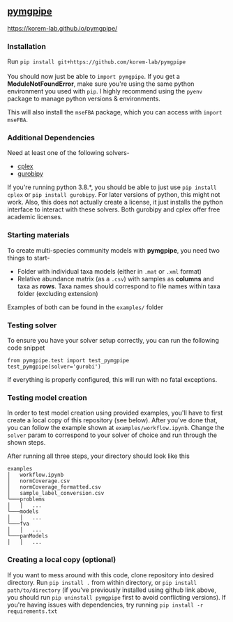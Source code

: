 ## [pymgpipe](https://korem-lab.github.io/pymgpipe/)

https://korem-lab.github.io/pymgpipe/

### Installation
Run `pip install git+https://github.com/korem-lab/pymgpipe`<br/><br/>
You should now just be able to `import pymgpipe`. If you get a **ModuleNotFoundError**, make sure you're using the same python environment you used with `pip`. I highly recommend using the `pyenv` package to manage python versions & environments.

This will also install the `mseFBA` package, which you can access with `import mseFBA`.
### Additional Dependencies
Need at least one of the following solvers-

-  [cplex](<https://www-01.ibm.com/software/commerce/optimization/cplex-optimizer/>)
-  [gurobipy](<http://www.gurobi.com>)

If you're running python 3.8.*, you should be able to just use `pip install cplex` or `pip install gurobipy`. For later versions of python, this might not work. Also, this does not actually create a license, it just installs the python interface to interact with these solvers. Both gurobipy and cplex offer free academic licenses. 

### Starting materials
To create multi-species community models with **pymgpipe**, you need two things to start-

-  Folder with individual taxa models (either in `.mat` or `.xml` format)
-  Relative abundance matrix (as a `.csv`) with samples as **columns** and taxa as **rows**. Taxa names should correspond to file names within taxa folder (excluding extension)

Examples of both can be found in the  `examples/` folder

### Testing solver
To ensure you have your solver setup correctly, you can run the following code snippet

```
from pymgpipe.test import test_pymgpipe
test_pymgpipe(solver='gurobi')
```
If everything is properly configured, this will run with no fatal exceptions.

### Testing model creation
In order to test model creation using provided examples, you'll have to first create a local copy of this repository (see below). After you've done that, you can follow the example shown at `examples/workflow.ipynb`. Change the `solver` param to correspond to your solver of choice and run through the shown steps.

After running all three steps, your directory should look like this

```
examples
│   workflow.ipynb
│   normCoverage.csv
│   normCoverage_formatted.csv
│   sample_label_conversion.csv
└───problems
│   │   ...
└───models
│   │   ...
└───fva
│   │   ...
└───panModels
│   │   ...
```

### Creating a local copy (optional)
If you want to mess around with this code, clone repository into desired directory. Run `pip install .` from within directory, or `pip install path/to/directory` (if you've previously installed using github link above, you should run `pip uninstall pymgpipe` first to avoid conflicting versions). If you're having issues with dependencies, try running `pip install -r requirements.txt`
